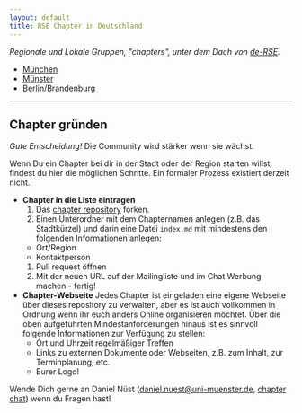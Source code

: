 ```yaml
---
layout: default
title: RSE Chapter in Deutschland
---
```


_Regionale und Lokale Gruppen, "chapters", unter dem Dach von [de-RSE](https://www.de-rse.org/)._

- [München](/muc)
- [Münster](/ms)
- [Berlin/Brandenburg](/berserc)

------

## Chapter gründen

_Gute Entscheidung!_ Die Community wird stärker wenn sie wächst.

Wenn Du ein Chapter bei dir in der Stadt oder der Region starten willst, findest du hier die möglichen Schritte.
Ein formaler Prozess existiert derzeit nicht.

- **Chapter in die Liste eintragen**
  1. Das [chapter repository](https://github.com/DE-RSE/chapter) forken.
  1. Einen Unterordner mit dem Chapternamen anlegen (z.B. das Stadtkürzel) und darin eine Datei `index.md` mit mindestens den folgenden Informationen anlegen:
    - Ort/Region
    - Kontaktperson
  1. Pull request öffnen
  1. Mit der neuen URL auf der Mailingliste und im Chat Werbung machen - fertig!
- **Chapter-Webseite**
  Jedes Chapter ist eingeladen eine eigene Webseite über dieses repository zu verwalten, aber es ist auch vollkommen in Ordnung wenn ihr euch anders Online organisieren möchtet.
  Über die oben aufgeführten Mindestanforderungen hinaus ist es sinnvoll folgende Informationen zur Verfügung zu stellen:
    - Ort und Uhrzeit regelmäßiger Treffen
    - Links zu externen Dokumente oder Webseiten, z.B. zum Inhalt, zur Terminplanung, etc.
    - Eurer Logo! 

Wende Dich gerne an Daniel Nüst (daniel.nuest@uni-muenster.de, [chapter chat](https://chat.gwdg.de/channel/derse_chapter)) wenn du Fragen hast!
